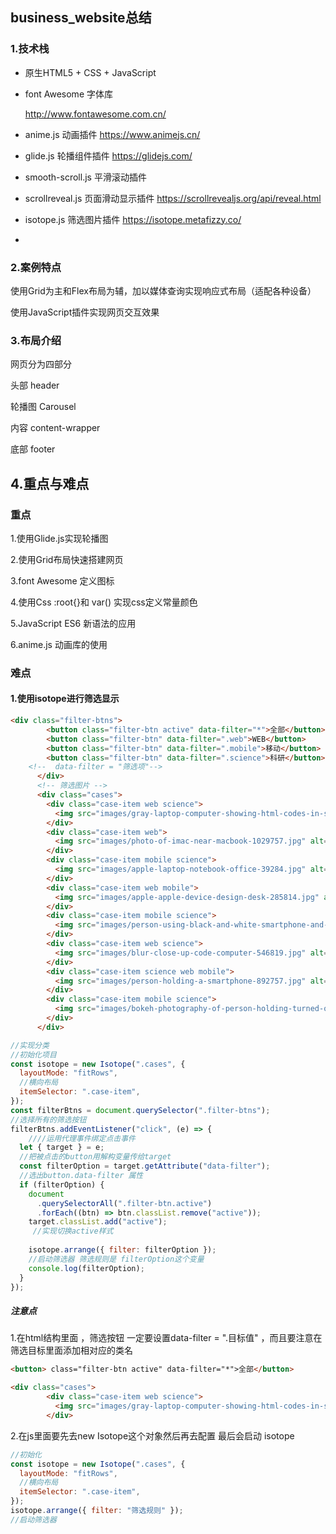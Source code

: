 ## business_website总结

### 1.技术栈

- 原生HTML5 + CSS + JavaScript 

- font Awesome 字体库

  http://www.fontawesome.com.cn/

- anime.js 动画插件
https://www.animejs.cn/

- glide.js 轮播组件插件
https://glidejs.com/

- smooth-scroll.js 平滑滚动插件

- scrollreveal.js 页面滑动显示插件
  https://scrollrevealjs.org/api/reveal.html

- isotope.js 筛选图片插件
  https://isotope.metafizzy.co/
- 

### 2.案例特点

使用Grid为主和Flex布局为辅，加以媒体查询实现响应式布局（适配各种设备）

使用JavaScript插件实现网页交互效果

### 3.布局介绍

网页分为四部分

头部 header

轮播图 Carousel

内容 content-wrapper

底部 footer

## 4.重点与难点

### 重点

1.使用Glide.js实现轮播图

2.使用Grid布局快速搭建网页

3.font Awesome 定义图标

4.使用Css :root{}和 var() 实现css定义常量颜色

5.JavaScript ES6 新语法的应用

6.anime.js 动画库的使用

### 难点
#### 1.使用isotope进行筛选显示

```html
<div class="filter-btns">
        <button class="filter-btn active" data-filter="*">全部</button>
        <button class="filter-btn" data-filter=".web">WEB</button>
        <button class="filter-btn" data-filter=".mobile">移动</button>
        <button class="filter-btn" data-filter=".science">科研</button>
    <!--  data-filter = "筛选项"-->
      </div>
      <!-- 筛选图片 -->
      <div class="cases">
        <div class="case-item web science">
          <img src="images/gray-laptop-computer-showing-html-codes-in-shallow-focus-160107.jpg" alt="">
        </div>
        <div class="case-item web">
          <img src="images/photo-of-imac-near-macbook-1029757.jpg" alt="">
        </div>
        <div class="case-item mobile science">
          <img src="images/apple-laptop-notebook-office-39284.jpg" alt="">
        </div>
        <div class="case-item web mobile">
          <img src="images/apple-apple-device-design-desk-285814.jpg" alt="">
        </div>
        <div class="case-item mobile science">
          <img src="images/person-using-black-and-white-smartphone-and-holding-blue-230544.jpg" alt="">
        </div>
        <div class="case-item web science">
          <img src="images/blur-close-up-code-computer-546819.jpg" alt="">
        </div>
        <div class="case-item science web mobile">
          <img src="images/person-holding-a-smartphone-892757.jpg" alt="">
        </div>
        <div class="case-item mobile science">
          <img src="images/bokeh-photography-of-person-holding-turned-on-iphone-1440727.jpg" alt="">
        </div>   
      </div>
```

```js
//实现分类
//初始化项目
const isotope = new Isotope(".cases", {
  layoutMode: "fitRows",
  //横向布局
  itemSelector: ".case-item",
});
const filterBtns = document.querySelector(".filter-btns");
//选择所有的筛选按钮
filterBtns.addEventListener("click", (e) => {
    ////运用代理事件绑定点击事件
  let { target } = e;
  //把被点击的button用解构变量传给target
  const filterOption = target.getAttribute("data-filter");
  //选出button.data-filter 属性
  if (filterOption) {
    document
      .querySelectorAll(".filter-btn.active")
      .forEach((btn) => btn.classList.remove("active"));
    target.classList.add("active");
     //实现切换active样式
      
    isotope.arrange({ filter: filterOption });
    //启动筛选器 筛选规则是 filterOption这个变量
    console.log(filterOption);
  }
});
```

##### 注意点

1.在html结构里面 ，筛选按钮 一定要设置data-filter = ".目标值" ，而且要注意在筛选目标里面添加相对应的类名

```html
<button> class="filter-btn active" data-filter="*">全部</button>

<div class="cases">
        <div class="case-item web science">
          <img src="images/gray-laptop-computer-showing-html-codes-in-shallow-focus-160107.jpg" alt="">
        </div>
```

2.在js里面要先去new Isotope这个对象然后再去配置 最后会启动 isotope

```js
//初始化
const isotope = new Isotope(".cases", {
  layoutMode: "fitRows",
  //横向布局
  itemSelector: ".case-item",
});
isotope.arrange({ filter: "筛选规则" });
//启动筛选器
```



